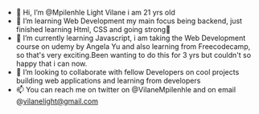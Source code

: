 - 👋 Hi, I’m @Mpilenhle Light Vilane i am 21 yrs old
- 👀 I’m learning Web Development my main focus being backend, just finished learning Html, CSS and  going strong🦾
- 🌱 I’m currently learning Javascript, i am taking the Web Development course on udemy by Angela Yu and also learning from Freecodecamp, so that's very exciting.Been wanting to do this for 3 yrs but couldn't so happy that i can now.
- 💞️ I’m looking to collaborate with fellow  Developers on cool projects building web applications and learning from developers
- 📫 You can reach me on twitter on @VilaneMpilenhle and on email @vilanelight@gmail.com
<!---
Mpilenhle/Mpilenhle is a ✨ special ✨ repository because its `README.md` (this file) appears on your GitHub profile.
You can click the Preview link to take a look at your changes.
--->
